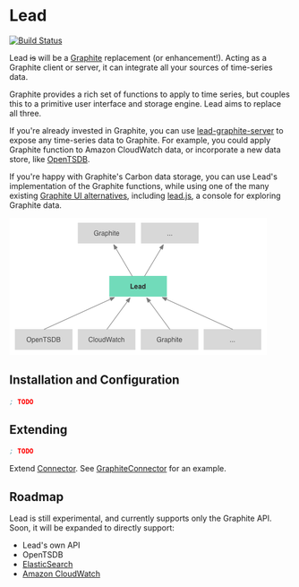 # Lead

[![Build Status](https://travis-ci.org/also/lead.png?branch=master)](https://travis-ci.org/also/lead)

Lead ~~is~~ will be a [Graphite](http://graphite.readthedocs.org/en/latest/overview.html) replacement (or enhancement!). Acting as a Graphite client or server, it can integrate all your sources of time-series data.

Graphite provides a rich set of functions to apply to time series, but couples this to a primitive user interface and storage engine. Lead aims to replace all three.

If you're already invested in Graphite, you can use [lead-graphite-server](https://github.com/also/lead-graphite-server) to expose any time-series data to Graphite. For example, you could apply Graphite function to Amazon CloudWatch data, or incorporate a new data store, like [OpenTSDB](http://opentsdb.net/).

If you're happy with Graphite's Carbon data storage, you can use Lead's implementation of the Graphite functions, while using one of the many existing [Graphite UI alternatives](http://graphite.readthedocs.org/en/latest/tools.html), including [lead.js](https://github.com/also/lead.js/blob/master/docs/quickstart.md), a console for exploring Graphite data.

![I'm sure this diagram will answer all your questions](doc/diagram.png)

## Installation and Configuration

```clojure
; TODO
```

## Extending

```clojure
; TODO
```

Extend [Connector](src/lead/connector.clj). See [GraphiteConnector](src/lead/graphite/connector.clj) for an example.

## Roadmap

Lead is still experimental, and currently supports only the Graphite API. Soon, it will be expanded to directly support:

* Lead's own API
* OpenTSDB
* [ElasticSearch](http://www.elasticsearch.org/)
* [Amazon CloudWatch](http://aws.amazon.com/cloudwatch/)
